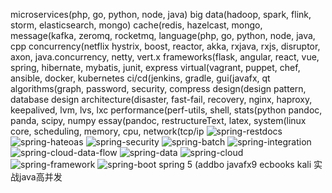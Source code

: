 microservices(php, go, python, node, java)
big data(hadoop, spark, flink, storm, elasticsearch, mongo)
cache(redis, hazelcast, mongo,
message(kafka, zeromq, rocketmq, 
language(php, go, python, node, java, cpp
concurrency(netflix hystrix, boost, reactor, akka, rxjava, rxjs, disruptor, axon, java.concurrency, netty, vert.x
frameworks(flask, angular, react, vue, spring, hibernate, mybatis, junit, express
virtual(vagrant, puppet, chef, ansible, docker, kubernetes
ci/cd(jenkins, gradle, 
gui(javafx, qt
algorithms(graph, password, security, compress
design(design pattern, database design
architecture(disaster, fast-fail, recovery, nginx, haproxy, keepalived, lvm, lvs, lxc
performance(perf-utils, shell, 
stats(python pandoc, panda, scipy, numpy
essay(pandoc, restructureText, latex, 
system(linux core, scheduling, memory, cpu, network(tcp/ip
![spring-restdocs](https://docs.spring.io/spring-restdocs/docs/2.0.0.RELEASE/reference/html5/)
![spring-hateoas](https://projects.spring.io/spring-hateoas/)
![spring-security](https://projects.spring.io/spring-security/)
![spring-batch](https://projects.spring.io/spring-batch/)
![spring-integration](https://projects.spring.io/spring-integration/)
![spring-cloud-data-flow](https://cloud.spring.io/spring-cloud-dataflow/)
![spring-data](https://projects.spring.io/spring-data/)
![spring-cloud](https://projects.spring.io/spring-cloud/)
![spring-framework](https://projects.spring.io/spring-framework/)
![spring-boot](https://projects.spring.io/spring-boot/)
spring 5 (addbo
javafx9 ecbooks
kali
实战java高并发
